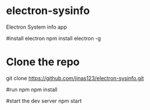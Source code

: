 # electron-sysinfo
Electron System info app

#install electron
npm install electron -g

# Clone the repo
git clone https://github.com/jinas123/electron-sysinfo.git

#run npm
npm install

#start the dev server 
npm start
 
